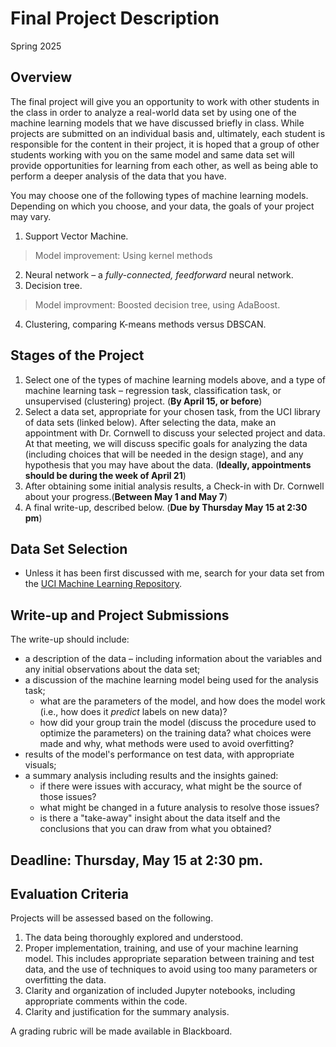 # Final Project Description
Spring 2025

## Overview
The final project will give you an opportunity to work with other students in the class in order to analyze a real-world data set by using one of the machine learning models that we have discussed briefly in class. While projects are submitted on an individual basis and, ultimately, each student is responsible for the content in their project, it is hoped that a group of other students working with you on the same model and same data set will provide opportunities for learning from each other, as well as being able to perform a deeper analysis of the data that you have.

You may choose one of the following types of machine learning models. Depending on which you choose, and your data, the goals of your project may vary.

1. Support Vector Machine. 
> Model improvement: Using kernel methods
2. Neural network &ndash; a _fully-connected, feedforward_ neural network.
3. Decision tree.
> Model improvment: Boosted decision tree, using AdaBoost.
4. Clustering, comparing K-means methods versus DBSCAN.

## Stages of the Project
1. Select one of the types of machine learning models above, and a type of machine learning task &ndash; regression task, classification task, or unsupervised (clustering) project. (**By April 15, or before**)
2. Select a data set, appropriate for your chosen task, from the UCI library of data sets (linked below). After selecting the data, make an appointment with Dr. Cornwell to discuss your selected project and data. At that meeting, we will discuss specific goals for analyzing the data (including choices that will be needed in the design stage), and any hypothesis that you may have about the data. (**Ideally, appointments should be during the week of April 21**)
3. After obtaining some initial analysis results, a Check-in with Dr. Cornwell about your progress.(**Between May 1 and May 7**)
4. A final write-up, described below. (**Due by Thursday May 15 at 2:30 pm**)


## Data Set Selection
* Unless it has been first discussed with me, search for your data set from the [UCI Machine Learning Repository](https://archive.ics.uci.edu/).

## Write-up and Project Submissions
The write-up should include: 
* a description of the data &ndash; including information about the variables and any initial observations about the data set; 
* a discussion of the machine learning model being used for the analysis task;
    * what are the parameters of the model, and how does the model work (i.e., how does it _predict_ labels on new data)? 
    * how did your group train the model (discuss the procedure used to optimize the parameters) on the training data? what choices were made and why, what methods were used to avoid overfitting?
* results of the model's performance on test data, with appropriate visuals; 
* a summary analysis including results and the insights gained: 
    * if there were issues with accuracy, what might be the source of those issues? 
    * what might be changed in a future analysis to resolve those issues? 
    * is there a "take-away" insight about the data itself and the conclusions that you can draw from what you obtained?

## Deadline: Thursday, May 15 at 2:30 pm.

## Evaluation Criteria
Projects will be assessed based on the following.
1. The data being thoroughly explored and understood.
2. Proper implementation, training, and use of your machine learning model. This includes appropriate separation between training and test data, and the use of techniques to avoid using too many parameters or overfitting the data.
3. Clarity and organization of included Jupyter notebooks, including appropriate comments within the code.
4. Clarity and justification for the summary analysis.

A grading rubric will be made available in Blackboard.